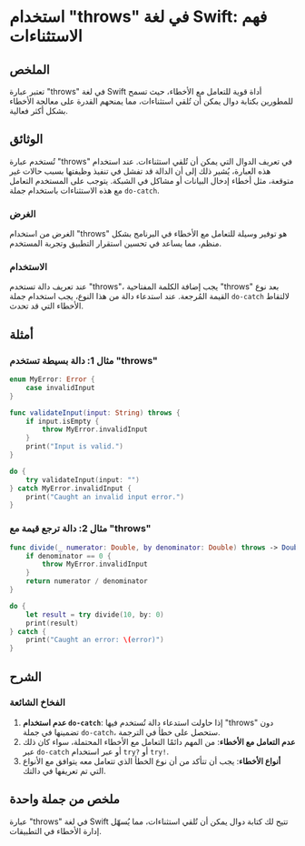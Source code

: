 <!--
Meta Description: # استخدام "throws" في لغة Swift: فهم الاستثناءات ## الملخص تعتبر عبارة "throws" في لغة Swift أداة قوية للتعامل مع الأخطاء، حيث تسمح للمطورين بكتابة دو...
Meta Keywords: throws, الأخطاء, catch, استخدام, swift
-->

# استخدام "throws" في لغة Swift: فهم الاستثناءات

## الملخص
تعتبر عبارة "throws" في لغة Swift أداة قوية للتعامل مع الأخطاء، حيث تسمح للمطورين بكتابة دوال يمكن أن تُلقي استثناءات، مما يمنحهم القدرة على معالجة الأخطاء بشكل أكثر فعالية.

## الوثائق
تُستخدم عبارة "throws" في تعريف الدوال التي يمكن أن تُلقي استثناءات. عند استخدام هذه العبارة، يُشير ذلك إلى أن الدالة قد تفشل في تنفيذ وظيفتها بسبب حالات غير متوقعة، مثل أخطاء إدخال البيانات أو مشاكل في الشبكة. يتوجب على المستخدم التعامل مع هذه الاستثناءات باستخدام جملة `do-catch`.

### الغرض
الغرض من استخدام "throws" هو توفير وسيلة للتعامل مع الأخطاء في البرنامج بشكل منظم، مما يساعد في تحسين استقرار التطبيق وتجربة المستخدم.

### الاستخدام
عند تعريف دالة تستخدم "throws"، يجب إضافة الكلمة المفتاحية "throws" بعد نوع القيمة المُرجعة. عند استدعاء دالة من هذا النوع، يجب استخدام جملة `do-catch` لالتقاط الأخطاء التي قد تحدث.

## أمثلة
### مثال 1: دالة بسيطة تستخدم "throws"
```swift
enum MyError: Error {
    case invalidInput
}

func validateInput(input: String) throws {
    if input.isEmpty {
        throw MyError.invalidInput
    }
    print("Input is valid.")
}

do {
    try validateInput(input: "")
} catch MyError.invalidInput {
    print("Caught an invalid input error.")
}
```

### مثال 2: دالة ترجع قيمة مع "throws"
```swift
func divide(_ numerator: Double, by denominator: Double) throws -> Double {
    if denominator == 0 {
        throw MyError.invalidInput
    }
    return numerator / denominator
}

do {
    let result = try divide(10, by: 0)
    print(result)
} catch {
    print("Caught an error: \(error)")
}
```

## الشرح
### الفخاخ الشائعة
1. **عدم استخدام `do-catch`**: إذا حاولت استدعاء دالة تُستخدم فيها "throws" دون تضمينها في جملة `do-catch`، ستحصل على خطأ في الترجمة.
2. **عدم التعامل مع الأخطاء**: من المهم دائمًا التعامل مع الأخطاء المحتملة، سواء كان ذلك عبر `do-catch` أو عبر استخدام `try?` أو `try!`.
3. **أنواع الأخطاء**: يجب أن تتأكد من أن نوع الخطأ الذي تتعامل معه يتوافق مع الأنواع التي تم تعريفها في دالتك.

## ملخص من جملة واحدة
عبارة "throws" في لغة Swift تتيح لك كتابة دوال يمكن أن تُلقي استثناءات، مما يُسهّل إدارة الأخطاء في التطبيقات.